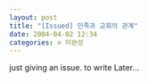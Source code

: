 ```yaml
---
layout: post
title: "[Issued] 민족과 교회의 관계"
date: 2004-04-02 12:34
categories: ⊙ 미완성
---
```


just giving an issue.
to write Later...

       
